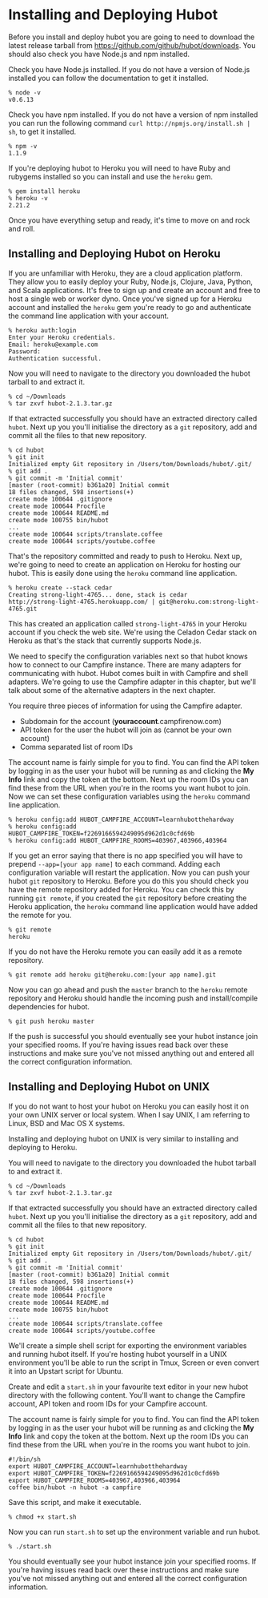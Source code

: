 # Installing and Deploying Hubot

Before you install and deploy hubot you are going to need to download the
latest release tarball from https://github.com/github/hubot/downloads. You
should also check you have Node.js and npm installed.

Check you have Node.js installed. If you do not have a version of Node.js
installed you can follow the documentation to get it installed.

    % node -v
    v0.6.13

Check you have npm installed. If you do not have a version of npm installed you
can run the following command `curl http://npmjs.org/install.sh | sh`, to get
it installed.

    % npm -v
    1.1.9

If you're deploying hubot to Heroku you will need to have Ruby and rubygems
installed so you can install and use the `heroku` gem.

    % gem install heroku
    % heroku -v
    2.21.2

Once you have everything setup and ready, it's time to move on and rock and roll.

## Installing and Deploying Hubot on Heroku

If you are unfamiliar with Heroku, they are a cloud application platform. They
allow you to easily deploy your Ruby, Node.js, Clojure, Java, Python, and Scala
applications. It's free to sign up and create an account and free to host a
single web or worker dyno. Once you've signed up for a Heroku account and
installed the `heroku` gem you're ready to go and authenticate the command line
application with your account.

    % heroku auth:login
    Enter your Heroku credentials.
    Email: heroku@example.com
    Password:
    Authentication successful.

Now you will need to navigate to the directory you downloaded the hubot tarball
to and extract it.

    % cd ~/Downloads
    % tar zxvf hubot-2.1.3.tar.gz

If that extracted successfully you should have an extracted directory called
`hubot`. Next up you you'll initialise the directory as a `git` repository, add
and commit all the files to that new repository.

    % cd hubot
    % git init
    Initialized empty Git repository in /Users/tom/Downloads/hubot/.git/
    % git add .
    % git commit -m 'Initial commit'
    [master (root-commit) b361a20] Initial commit
    18 files changed, 598 insertions(+)
    create mode 100644 .gitignore
    create mode 100644 Procfile
    create mode 100644 README.md
    create mode 100755 bin/hubot
    ...
    create mode 100644 scripts/translate.coffee
    create mode 100644 scripts/youtube.coffee

That's the repository committed and ready to push to Heroku. Next up, we're
going to need to create an application on Heroku for hosting our hubot. This is
easily done using the `heroku` command line application.

    % heroku create --stack cedar
    Creating strong-light-4765... done, stack is cedar
    http://strong-light-4765.herokuapp.com/ | git@heroku.com:strong-light-4765.git

This has created an application called `strong-light-4765` in your Heroku
account if you check the web site. We're using the Celadon Cedar stack on
Heroku as that's the stack that currently supports Node.js.

We need to specify the configuration variables next so that hubot knows how to
connect to our Campfire instance. There are many adapters for communicating
with hubot. Hubot comes built in with Campfire and shell adapters. We're going
to use the Campfire adapter in this chapter, but we'll talk about some of the
alternative adapters in the next chapter.

You require three pieces of information for using the Campfire adapter.

* Subdomain for the account (**youraccount**.campfirenow.com)
* API token for the user the hubot will join as (cannot be your own account)
* Comma separated list of room IDs

The account name is fairly simple for you to find. You can find the API token
by logging in as the user your hubot will be running as and clicking the **My
Info** link and copy the token at the bottom. Next up the room IDs you can find
these from the URL when you're in the rooms you want hubot to join. Now we can
set these configuration variables using the `heroku` command line application.

    % heroku config:add HUBOT_CAMPFIRE_ACCOUNT=learnhubotthehardway
    % heroku config:add HUBOT_CAMPFIRE_TOKEN=f2269166594249095d962d1c0cfd69b
    % heroku config:add HUBOT_CAMPFIRE_ROOMS=403967,403966,403964

If you get an error saying that there is no app specified you will have to
prepend `--app=[your app name]` to each command. Adding each configuration
variable will restart the application. Now you can push your hubot `git`
repository to Heroku. Before you do this you should check you have the remote
repository added for Heroku. You can check this by running `git remote`, if you
created the `git` repository before creating the Heroku application, the
`heroku` command line application would have added the remote for you.

    % git remote
    heroku

If you do not have the Heroku remote you can easily add it as a remote
repository.

    % git remote add heroku git@heroku.com:[your app name].git

Now you can go ahead and push the `master` branch to the `heroku` remote
repository and Heroku should handle the incoming push and install/compile
dependencies for hubot.

    % git push heroku master

If the push is successful you should eventually see your hubot instance join
your specified rooms. If you're having issues read back over these instructions
and make sure you've not missed anything out and entered all the correct
configuration information.

## Installing and Deploying Hubot on UNIX

If you do not want to host your hubot on Heroku you can easily host it on your
own UNIX server or local system. When I say UNIX, I am referring to Linux, BSD
and Mac OS X systems.

Installing and deploying hubot on UNIX is very similar to installing and
deploying to Heroku.

You will need to navigate to the directory you downloaded the hubot tarball to
and extract it.

    % cd ~/Downloads
    % tar zxvf hubot-2.1.3.tar.gz

If that extracted successfully you should have an extracted directory called
`hubot`. Next up you you'll initialise the directory as a `git` repository, add
and commit all the files to that new repository.

    % cd hubot
    % git init
    Initialized empty Git repository in /Users/tom/Downloads/hubot/.git/
    % git add .
    % git commit -m 'Initial commit'
    [master (root-commit) b361a20] Initial commit
    18 files changed, 598 insertions(+)
    create mode 100644 .gitignore
    create mode 100644 Procfile
    create mode 100644 README.md
    create mode 100755 bin/hubot
    ...
    create mode 100644 scripts/translate.coffee
    create mode 100644 scripts/youtube.coffee

We'll create a simple shell script for exporting the environment variables and
running hubot itself. If you're hosting hubot yourself in a UNIX environment
you'll be able to run the script in Tmux, Screen or even convert it into an
Upstart script for Ubuntu.

Create and edit a `start.sh` in your favourite text editor in your new hubot
directory with the following content. You'll want to change the Campfire
account, API token and room IDs for your Campfire account.

The account name is fairly simple for you to find. You can find the API token
by logging in as the user your hubot will be running as and clicking the **My
Info** link and copy the token at the bottom. Next up the room IDs you can find
these from the URL when you're in the rooms you want hubot to join.

    #!/bin/sh
    export HUBOT_CAMPFIRE_ACCOUNT=learnhubotthehardway
    export HUBOT_CAMPFIRE_TOKEN=f2269166594249095d962d1c0cfd69b
    export HUBOT_CAMPFIRE_ROOMS=403967,403966,403964
    coffee bin/hubot -n hubot -a campfire

Save this script, and make it executable.

    % chmod +x start.sh

Now you can run `start.sh` to set up the environment variable and run hubot.

    % ./start.sh

You should eventually see your hubot instance join your specified rooms. If
you're having issues read back over these instructions and make sure you've not
missed anything out and entered all the correct configuration information.
